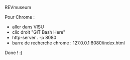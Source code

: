 REVmuseum

Pour Chrome :

- aller dans VISU
- clic droit "GIT Bash Here"
- http-server . -p 8080
- barre de recherche chrome : 127.0.0.1:8080/index.html

Done ! :)
